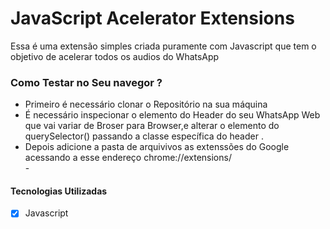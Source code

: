 <h1>JavaScript Acelerator Extensions</h1>
<p>Essa é uma  extensão  simples  criada puramente com Javascript que 
tem o objetivo de  acelerar todos os audios do WhatsApp</p>

<h3>Como Testar no Seu navegor ?</h3>
<ul>
  <li>Primeiro é necessário clonar o Repositório na sua máquina</li>
  <li>É necessário inspecionar o elemento do  Header do seu WhatsApp Web que  vai  variar de Broser para Browser,e  alterar o elemento do querySelector()
  passando a classe específica do  header .
  </li>
  
  <li>Depois adicione a pasta de arquivivos as extenssões do Google acessando a esse  endereço  chrome://extensions/ </li>
  - 
</ul>

<h4>Tecnologias Utilizadas</h4>

- [x] Javascript
